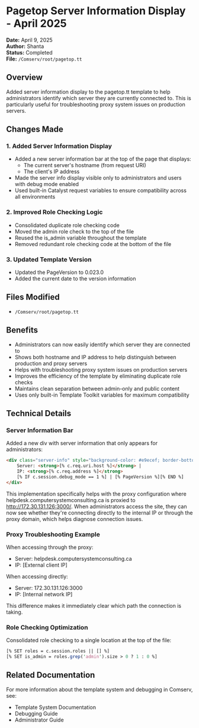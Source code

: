 # Pagetop Server Information Display - April 2025

**Date:** April 9, 2025  
**Author:** Shanta  
**Status:** Completed  
**File:** `/Comserv/root/pagetop.tt`

## Overview

Added server information display to the pagetop.tt template to help administrators identify which server they are currently connected to. This is particularly useful for troubleshooting proxy system issues on production servers.

## Changes Made

### 1. Added Server Information Display

- Added a new server information bar at the top of the page that displays:
  - The current server's hostname (from request URI)
  - The client's IP address
- Made the server info display visible only to administrators and users with debug mode enabled
- Used built-in Catalyst request variables to ensure compatibility across all environments

### 2. Improved Role Checking Logic

- Consolidated duplicate role checking code
- Moved the admin role check to the top of the file
- Reused the is_admin variable throughout the template
- Removed redundant role checking code at the bottom of the file

### 3. Updated Template Version

- Updated the PageVersion to 0.023.0
- Added the current date to the version information

## Files Modified

- `/Comserv/root/pagetop.tt`

## Benefits

- Administrators can now easily identify which server they are connected to
- Shows both hostname and IP address to help distinguish between production and proxy servers
- Helps with troubleshooting proxy system issues on production servers
- Improves the efficiency of the template by eliminating duplicate role checks
- Maintains clean separation between admin-only and public content
- Uses only built-in Template Toolkit variables for maximum compatibility

## Technical Details

### Server Information Bar

Added a new div with server information that only appears for administrators:

```html
<div class="server-info" style="background-color: #e9ecef; border-bottom: 1px solid #dee2e6; padding: 5px 10px; font-size: 12px; text-align: right; color: #495057;">
    Server: <strong>[% c.req.uri.host %]</strong> | 
    IP: <strong>[% c.req.address %]</strong>
    [% IF c.session.debug_mode == 1 %] | [% PageVersion %][% END %]
</div>
```

This implementation specifically helps with the proxy configuration where helpdesk.computersystemconsulting.ca is proxied to http://172.30.131.126:3000/. When administrators access the site, they can now see whether they're connecting directly to the internal IP or through the proxy domain, which helps diagnose connection issues.

### Proxy Troubleshooting Example

When accessing through the proxy:
- Server: helpdesk.computersystemconsulting.ca
- IP: [External client IP]

When accessing directly:
- Server: 172.30.131.126:3000
- IP: [Internal network IP]

This difference makes it immediately clear which path the connection is taking.

### Role Checking Optimization

Consolidated role checking to a single location at the top of the file:

```perl
[% SET roles = c.session.roles || [] %]
[% SET is_admin = roles.grep('admin').size > 0 ? 1 : 0 %]
```

## Related Documentation

For more information about the template system and debugging in Comserv, see:
- Template System Documentation
- Debugging Guide
- Administrator Guide